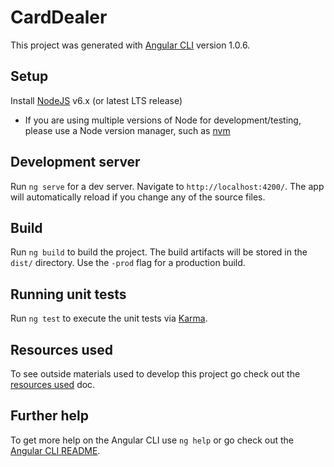 # CardDealer

This project was generated with [Angular CLI](https://github.com/angular/angular-cli) version 1.0.6.

## Setup
Install [NodeJS](https://nodejs.org/en/download/releases/) v6.x (or latest LTS release)
  * If you are using multiple versions of Node for development/testing, please use a Node version manager, such as [nvm](https://github.com/creationix/nvm)

## Development server

Run `ng serve` for a dev server. Navigate to `http://localhost:4200/`. The app will automatically reload if you change any of the source files.

## Build

Run `ng build` to build the project. The build artifacts will be stored in the `dist/` directory. Use the `-prod` flag for a production build.

## Running unit tests

Run `ng test` to execute the unit tests via [Karma](https://karma-runner.github.io).

## Resources used

To see outside materials used to develop this project go check out the [resources used](./resources-used.md) doc.

## Further help

To get more help on the Angular CLI use `ng help` or go check out the [Angular CLI README](https://github.com/angular/angular-cli/blob/master/README.md).
